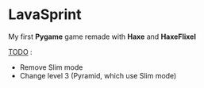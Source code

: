 # LavaSprint

My first **Pygame** game remade with **Haxe** and **HaxeFlixel**

<u>TODO</u> :

- Remove Slim mode
- Change level 3 (Pyramid, which use Slim mode)